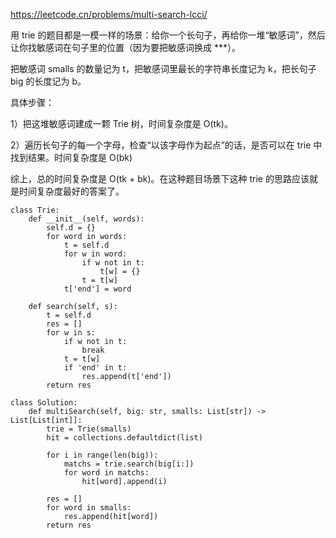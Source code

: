 
https://leetcode.cn/problems/multi-search-lcci/

用 trie 的题目都是一模一样的场景：给你一个长句子，再给你一堆“敏感词”，然后让你找敏感词在句子里的位置（因为要把敏感词换成 ***）。

把敏感词 smalls 的数量记为 t，把敏感词里最长的字符串长度记为 k，把长句子 big 的长度记为 b。

具体步骤：

1）把这堆敏感词建成一颗 Trie 树，时间复杂度是 O(tk)。

2）遍历长句子的每一个字母，检查“以该字母作为起点”的话，是否可以在 trie 中找到结果。时间复杂度是 O(bk)

综上，总的时间复杂度是 O(tk + bk)。在这种题目场景下这种 trie 的思路应该就是时间复杂度最好的答案了。


```
class Trie:
    def __init__(self, words):
        self.d = {}
        for word in words:
            t = self.d
            for w in word:
                if w not in t:
                    t[w] = {}
                t = t[w]
            t['end'] = word
    
    def search(self, s):
        t = self.d
        res = []
        for w in s:
            if w not in t:
                break
            t = t[w]
            if 'end' in t:
                res.append(t['end'])
        return res

class Solution:
    def multiSearch(self, big: str, smalls: List[str]) -> List[List[int]]:
        trie = Trie(smalls)
        hit = collections.defaultdict(list)

        for i in range(len(big)):
            matchs = trie.search(big[i:])
            for word in matchs:
                hit[word].append(i)
        
        res = []
        for word in smalls:
            res.append(hit[word])
        return res
```
